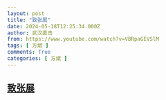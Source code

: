 ```yaml
---
layout: post
title: "致张展"
date: 2024-05-18T12:25:34.000Z
author: 武汉直击
from: https://www.youtube.com/watch?v=VBRpaGEVSlM
tags: [ 方斌 ]
comments: True
categories: [ 方斌 ]
---
```

<!--1716035134000-->
[致张展](https://www.youtube.com/watch?v=VBRpaGEVSlM)
------

<div>

</div>
